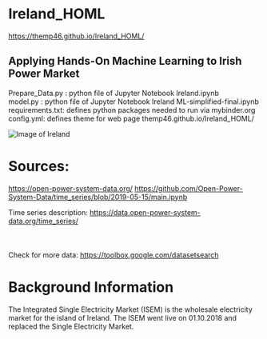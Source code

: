 # Ireland_HOML
https://themp46.github.io/Ireland_HOML/
## Applying Hands-On Machine Learning to Irish Power Market

Prepare_Data.py : python file of Jupyter Notebook Ireland.ipynb<br>
model.py : python file of Jupyter Notebook Ireland ML-simplified-final.ipynb<br>
requirements.txt: defines python packages needed to run via mybinder.org<br>
config.yml: defines theme for web page themp46.github.io/Ireland_HOML/<br>

![Image of Ireland](https://upload.wikimedia.org/wikipedia/commons/7/74/Ireland_%28MODIS%29.jpg)

# Sources:
https://open-power-system-data.org/
https://github.com/Open-Power-System-Data/time_series/blob/2019-05-15/main.ipynb
 
Time series description:
https://data.open-power-system-data.org/time_series/
<br>
<br>
<br>
<br>
Check for more data:
https://toolbox.google.com/datasetsearch

# Background Information
The Integrated Single Electricity Market (ISEM) is the wholesale electricity market for the island of Ireland.
The ISEM went live on 01.10.2018 and replaced the Single Electricity Market.
